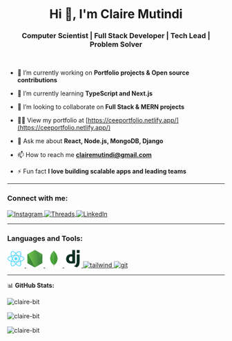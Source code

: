 <h1 align="center">Hi 👋, I'm Claire Mutindi</h1>
<h3 align="center">Computer Scientist | Full Stack Developer | Tech Lead | Problem Solver</h3>

<p align="left"> 
  <a href="https://twitter.com/" target="blank">
    <img src="https://img.shields.io/twitter/follow/?logo=twitter&style=for-the-badge" alt="" />
  </a> 
</p>

- 🔭 I’m currently working on **Portfolio projects & Open source contributions**

- 🌱 I’m currently learning **TypeScript and Next.js**

- 👯 I’m looking to collaborate on **Full Stack & MERN projects**

- 👨‍💻 View my portfolio at [https://ceeportfolio.netlify.app/](https://ceeportfolio.netlify.app/)

- 💬 Ask me about **React, Node.js, MongoDB, Django**

- 📫 How to reach me **clairemutindi@gmail.com**

- ⚡ Fun fact **I love building scalable apps and leading teams**

---

<h3 align="left">Connect with me:</h3>
<p align="left">
  <a href="https://www.instagram.com/__clairem" target="blank">
    <img align="center" src="https://raw.githubusercontent.com/rahuldkjain/github-profile-readme-generator/master/src/images/icons/Social/instagram.svg" alt="Instagram" height="30" width="40" />
  </a>
  <a href="https://www.threads.net/@__clairem" target="blank">
    <img align="center" src="https://seeklogo.com/images/T/threads-logo-1D4635F462-seeklogo.com.png" alt="Threads" height="30" width="40" />
  </a>
  <a href="https://www.linkedin.com/in/claire-mutindi-0b5469252" target="blank">
    <img align="center" src="https://raw.githubusercontent.com/rahuldkjain/github-profile-readme-generator/master/src/images/icons/Social/linked-in-alt.svg" alt="LinkedIn" height="30" width="40" />
  </a>
</p>

---

<h3 align="left">Languages and Tools:</h3>
<p align="left"> 
  <a href="https://reactjs.org/" target="_blank" rel="noreferrer"> 
    <img src="https://raw.githubusercontent.com/devicons/devicon/master/icons/react/react-original.svg" alt="react" width="40" height="40"/> 
  </a> 
  <a href="https://nodejs.org/" target="_blank" rel="noreferrer"> 
    <img src="https://raw.githubusercontent.com/devicons/devicon/master/icons/nodejs/nodejs-original.svg" alt="nodejs" width="40" height="40"/> 
  </a> 
  <a href="https://www.mongodb.com/" target="_blank" rel="noreferrer"> 
    <img src="https://raw.githubusercontent.com/devicons/devicon/master/icons/mongodb/mongodb-original.svg" alt="mongodb" width="40" height="40"/> 
  </a> 
  <a href="https://www.djangoproject.com/" target="_blank" rel="noreferrer"> 
    <img src="https://raw.githubusercontent.com/devicons/devicon/master/icons/django/django-plain.svg" alt="django" width="40" height="40"/> 
  </a> 
  <a href="https://tailwindcss.com/" target="_blank" rel="noreferrer"> 
    <img src="https://www.vectorlogo.zone/logos/tailwindcss/tailwindcss-icon.svg" alt="tailwind" width="40" height="40"/> 
  </a> 
  <a href="https://git-scm.com/" target="_blank" rel="noreferrer"> 
    <img src="https://www.vectorlogo.zone/logos/git-scm/git-scm-icon.svg" alt="git" width="40" height="40"/> 
  </a> 
</p>

---

📊 **GitHub Stats:**  
<p>
  <img align="center" src="https://github-readme-stats.vercel.app/api?username=claire-bit&show_icons=true&locale=en" alt="claire-bit" />
</p>
<p>
  <img align="center" src="https://github-readme-streak-stats.herokuapp.com/?user=claire-bit&" alt="claire-bit"/>
</p>
<p>
  <img align="center" src="https://github-readme-stats.vercel.app/api/top-langs?username=claire-bit&show_icons=true&locale=en&layout=compact" alt="claire-bit" />
</p>
